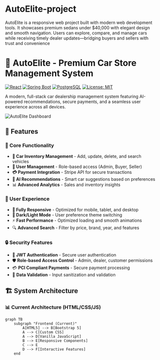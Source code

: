 # AutoElite-project
AutoElite is a responsive web project built with modern web development tools. It showcases premium sedans under $40,000 with elegant design and smooth navigation. Users can explore, compare, and manage cars while receiving timely dealer updates—bridging buyers and sellers with trust and convenience
# 🚗 AutoElite - Premium Car Store Management System

[![React](https://img.shields.io/badge/React-18.2.0-blue)](https://reactjs.org/)
[![Spring Boot](https://img.shields.io/badge/Spring%20Boot-3.1.0-green)](https://spring.io/)
[![PostgreSQL](https://img.shields.io/badge/PostgreSQL-15.0-blue)](https://www.postgresql.org/)
[![License: MIT](https://img.shields.io/badge/License-MIT-yellow.svg)](LICENSE)

A modern, full-stack car dealership management system featuring AI-powered recommendations, secure payments, and a seamless user experience across all devices.

![AutoElite Dashboard](https://placehold.co/1200x400/0d6efd/ffffff?text=AutoElite+Dashboard)

## 🌟 Features

### 🎯 Core Functionality
- **🚗 Car Inventory Management** - Add, update, delete, and search vehicles
- **👥 User Management** - Role-based access (Admin, Buyer, Seller)
- **💳 Payment Integration** - Stripe API for secure transactions
- **🤖 AI Recommendations** - Smart car suggestions based on preferences
- 📊 **Advanced Analytics** - Sales and inventory insights

### 🎨 User Experience
- **📱 Fully Responsive** - Optimized for mobile, tablet, and desktop
- **🌙 Dark/Light Mode** - User preference theme switching
- ⚡ **Fast Performance** - Optimized loading and smooth animations
- 🔍 **Advanced Search** - Filter by price, brand, year, and features

### 🔒 Security Features
- **🔐 JWT Authentication** - Secure user authentication
- 🛡️ **Role-based Access Control** - Admin, dealer, customer permissions
- 💳 **PCI Compliant Payments** - Secure payment processing
- 📝 **Data Validation** - Input sanitization and validation

## 🏗️ System Architecture

### 📊 Current Architecture (HTML/CSS/JS)
```mermaid
graph TB
    subgraph "Frontend (Current)"
        A[HTML5] --> B[Bootstrap 5]
        A --> C[Custom CSS]
        A --> D[Vanilla JavaScript]
        B --> E[Responsive Components]
        C --> E
        D --> F[Interactive Features]
    end
